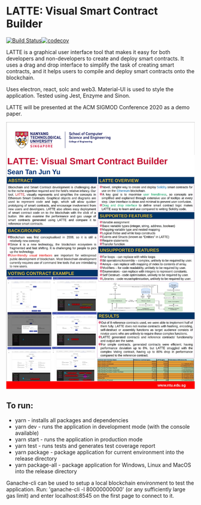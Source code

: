# LATTE: Visual Smart Contract Builder

[![Build Status](https://travis-ci.com/Sean2108/LATTE.svg?token=FcLFkh211qmFY1Deqxzn&branch=master)](https://travis-ci.com/Sean2108/LATTE)[![codecov](https://codecov.io/gh/Sean2108/LATTE/branch/master/graph/badge.svg?token=jmB5atsZia)](https://codecov.io/gh/Sean2108/LATTE)

LATTE is a graphical user interface tool that makes it easy for both developers and non-developers to create and deploy smart contracts. It uses a drag and drop interface to simplify the task of creating smart contracts, and it helps users to compile and deploy smart contracts onto the blockchain.

Uses electron, react, solc and web3. Material-UI is used to style the application. Tested using Jest, Enzyme and Sinon.

LATTE will be presented at the ACM SIGMOD Conference 2020 as a demo paper.

![More on LATTE](poster.jpg)

## To run:
- yarn - installs all packages and dependencies
- yarn dev - runs the application in development mode (with the console available)
- yarn start - runs the application in production mode
- yarn test - runs tests and generates test coverage report
- yarn package - package application for current environment into the release directory
- yarn package-all - package application for Windows, Linux and MacOS into the release directory

Ganache-cli can be used to setup a local blockchain environment to test the application. Run: 'ganache-cli -l 80000000000' (or any sufficiently large gas limit) and enter localhost:8545 on the first page to connect to it.
